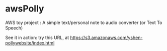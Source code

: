 # awsPolly
AWS toy project : A simple text/personal note to audio converter (or Text To Speech)

See it in action: try this URL, at 
    https://s3.amazonaws.com/yshen-pollywebsite/index.html 

